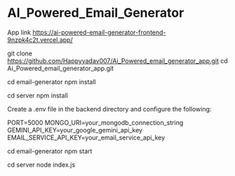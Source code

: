 ﻿# AI_Powered_Email_Generator
App link https://ai-powered-email-generator-frontend-9nzpk4c2t.vercel.app/

git clone https://github.com/Happyyadav007/Ai_Powered_email_generator_app.git
cd Ai_Powered_email_generator_app.git


cd email-generator
npm install

cd  server
npm install

Create a .env file in the backend directory and configure the following:

PORT=5000
MONGO_URI=your_mongodb_connection_string
GEMINI_API_KEY=your_google_gemini_api_key
EMAIL_SERVICE_API_KEY=your_email_service_api_key


cd email-generator
npm start

cd  server
node index.js
